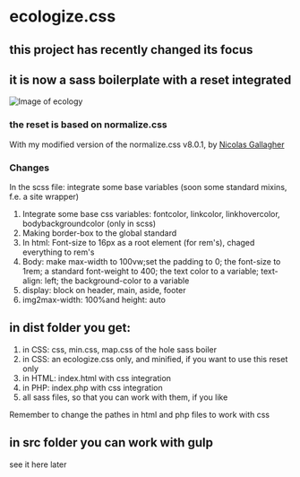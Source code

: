 # ecologize.css

## this project has recently changed its focus

## it is now a sass boilerplate with a reset integrated

![Image of ecology](https://github.com/eversthomas/ecologize.css/blob/master/src/HTMLandPHP/img/ecology_logo-350-trans.png)

### the reset is based on normalize.css

With my modified version of the normalize.css v8.0.1, by [Nicolas Gallagher](https://necolas.github.io/normalize.css/)

### Changes

In the scss file: integrate some base variables (soon some standard mixins, f.e. a site wrapper)

1. Integrate some base css variables: fontcolor, linkcolor, linkhovercolor, bodybackgroundcolor (only in scss)
2. Making border-box to the global standard
3. In html: Font-size to 16px as a root element (for rem's), chaged everything to rem's
4. Body: make max-width to 100vw;set the padding to 0; the font-size to 1rem; a standard font-weight to 400; the text color to a variable; text-align: left; the background-color to a variable
5. display: block on header, main, aside, footer
6. img2max-width: 100%and height: auto

## in dist folder you get:

1. in CSS: css, min.css, map.css of the hole sass boiler
2. in CSS: an ecologize.css only, and minified, if you want to use this reset only
3. in HTML: index.html with css integration
4. in PHP: index.php with css integration
5. all sass files, so that you can work with them, if you like

Remember to change the pathes in html and php files to work with css

## in src folder you can work with gulp

see it here later
